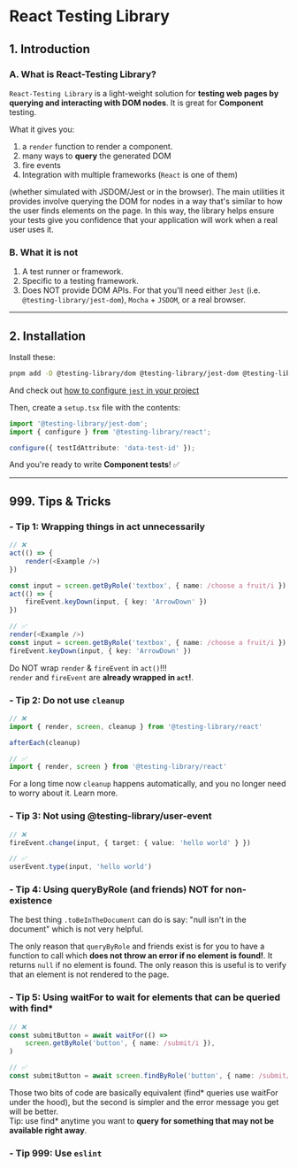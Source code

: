 # React Testing Library

## 1. Introduction

### A. What is React-Testing Library?

`React-Testing Library` is a light-weight solution for **testing web pages by querying and interacting with DOM nodes**. It is great for **Component** testing.

What it gives you:

1. a `render` function to render a component.
2. many ways to **query** the generated DOM
3. fire events
4. Integration with multiple frameworks (`React` is one of them)

(whether simulated with JSDOM/Jest or in the browser). The main utilities it provides involve querying the DOM for nodes in a way that's similar to how the user finds elements on the page. In this way, the library helps ensure your tests give you confidence that your application will work when a real user uses it.

### B. What it is not

1. A test runner or framework.
2. Specific to a testing framework.
3. Does NOT provide DOM APIs. For that you'll need either `Jest` (i.e. `@testing-library/jest-dom`), `Mocha` + `JSDOM`, or a real browser.

---

## 2. Installation

Install these:

```bash
pnpm add -D @testing-library/dom @testing-library/jest-dom @testing-library/react jest jest-environment-jsdom ts-jest
```

And check out [how to configure `jest` in your project](/docs/programming/tests/jest#1-installation)

Then, create a `setup.tsx` file with the contents:

```ts
import '@testing-library/jest-dom';
import { configure } from '@testing-library/react';

configure({ testIdAttribute: 'data-test-id' });
```

And you're ready to write **Component tests**! ✅

---

## 999. Tips & Tricks

### - Tip 1: Wrapping things in act unnecessarily

```ts
// ❌
act(() => {
	render(<Example />)
})

const input = screen.getByRole('textbox', { name: /choose a fruit/i })
act(() => {
	fireEvent.keyDown(input, { key: 'ArrowDown' })
})

// ✅
render(<Example />)
const input = screen.getByRole('textbox', { name: /choose a fruit/i })
fireEvent.keyDown(input, { key: 'ArrowDown' })
```

Do NOT wrap `render` & `fireEvent` in `act()`!!!  
`render` and `fireEvent` are **already wrapped in `act`!**.

### - Tip 2: Do not use `cleanup`

```ts
// ❌
import { render, screen, cleanup } from '@testing-library/react'

afterEach(cleanup)

// ✅
import { render, screen } from '@testing-library/react'
```

For a long time now `cleanup` happens automatically, and you no longer need to worry about it. Learn more.

### - Tip 3: Not using @testing-library/user-event

```ts
// ❌
fireEvent.change(input, { target: { value: 'hello world' } })

// ✅
userEvent.type(input, 'hello world')
```

### - Tip 4: Using queryByRole (and friends) NOT for non-existence

The best thing `.toBeInTheDocument` can do is say: "null isn't in the document" which is not very helpful.

The only reason that `queryByRole` and friends exist is for you to have a function to call which **does not throw an error if no element is found!**. It returns `null` if no element is found.
The only reason this is useful is to verify that an element is not rendered to the page.

### - Tip 5: Using waitFor to wait for elements that can be queried with find\*

```ts
// ❌
const submitButton = await waitFor(() =>
	screen.getByRole('button', { name: /submit/i }),
)

// ✅
const submitButton = await screen.findByRole('button', { name: /submit/i })
```

Those two bits of code are basically equivalent (find\* queries use waitFor under the hood), but the second is simpler and the error message you get will be better.  
Tip: use find\* anytime you want to **query for something that may not be available right away**.

### - Tip 999: Use `eslint`
